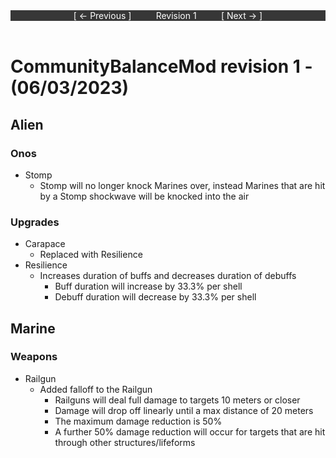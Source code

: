 <div style="width:100%;background-color:#373737;color:#FFFFFF;text-align:center">
<div style="display:inline-block;float:left;padding-left:20%">
[ <- Previous ]
</div>
<div style="display:inline-block;">
Revision 1
</div>
<div style="display:inline-block;float:right;padding-right:20%">
[ Next -> ]
</div>
</div>

<br />

# CommunityBalanceMod revision 1 - (06/03/2023)
## Alien

### Onos
* Stomp
  * Stomp will no longer knock Marines over, instead Marines that are hit by a Stomp shockwave will be knocked into the air

### Upgrades
* Carapace
  * Replaced with Resilience
* Resilience
  * Increases duration of buffs and decreases duration of debuffs
    * Buff duration will increase by 33.3% per shell
    * Debuff duration will decrease by 33.3% per shell

## Marine

### Weapons
* Railgun
  * Added falloff to the Railgun
    * Railguns will deal full damage to targets 10 meters or closer
    * Damage will drop off linearly until a max distance of 20 meters
    * The maximum damage reduction is 50%
    * A further 50% damage reduction will occur for targets that are hit through other structures/lifeforms

<br/>

